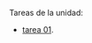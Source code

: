<div align="justify">

Tareas de la unidad:
- [tarea 01](tarea1).
<!--
- [tarea 02](tarea2).
- [tarea 03](tarea3).
- [tarea 04](tarea4).
- [tarea 05](tarea5).
- [tarea 06](tarea6).
- [tarea 07](tarea7).
- [tarea 08](tarea8).
-->
</div>